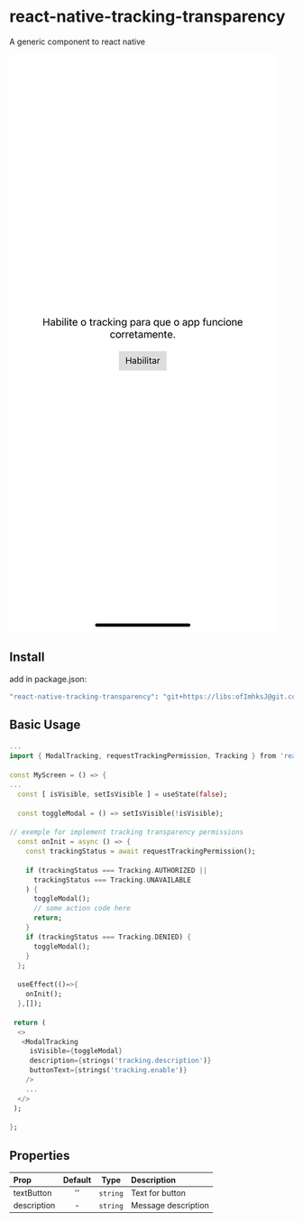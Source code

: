 # react-native-tracking-transparency



A generic component to react native

<img src=".gitlab/preview.png" />

## Install

add in package.json:

```bash
"react-native-tracking-transparency": "git+https://libs:ofImhksJ@git.codificar.com.br/react-components/react-native-tracking-transparency.git",
```

## Basic Usage

```dart
...
import { ModalTracking, requestTrackingPermission, Tracking } from 'react-native-tracking-transparency';

const MyScreen = () => {
...
  const [ isVisible, setIsVisible ] = useState(false);

  const toggleModal = () => setIsVisible(!isVisible);

// exemple for implement tracking transparency permissions
  const onInit = async () => {
    const trackingStatus = await requestTrackingPermission();

    if (trackingStatus === Tracking.AUTHORIZED ||
	  trackingStatus === Tracking.UNAVAILABLE
    ) {
      toggleModal();
      // some action code here
      return;
    }
    if (trackingStatus === Tracking.DENIED) {
      toggleModal();
    }
  };

  useEffect(()=>{
    onInit();
  },[]);

 return (
  <>
   <ModalTracking
     isVisible={toggleModal}
     description={strings('tracking.description')}
     buttonText={strings('tracking.enable')} 
    />
    ...
  </>
 );

};


```

## Properties

| Prop       | Default |   Type   | Description                           |
| :--------- | :-----: | :------: | :------------------------------------ |
| textButton      |   ''    | `string` | Text for button |
| description |    -    | `string` | Message description                       |

